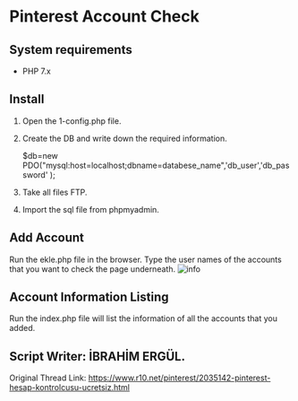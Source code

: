 # Pinterest Account Check

## System requirements

 - PHP 7.x

## Install

 1. Open the 1-config.php file.
 2. Create the DB and write down the required information.

    $db=new PDO("mysql:host=localhost;dbname=databese_name",'db_user','db_password' );

 3. Take all files FTP.
 4. Import the sql file from phpmyadmin.

## Add Account

Run the ekle.php file in the browser. Type the user names of the accounts that you want to check the page underneath.
![info](https://i.hizliresim.com/7a0ArY.png)

## Account Information Listing
Run the index.php file will list the information of all the accounts that you added.

## Script Writer:  İBRAHİM ERGÜL.

Original Thread Link: https://www.r10.net/pinterest/2035142-pinterest-hesap-kontrolcusu-ucretsiz.html
